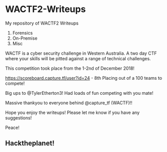 # WACTF2-Writeups

My repository of WACTF2 Writeups
1. Forensics
2. On-Premise
3. Misc 

WACTF is a cyber security challenge in Western Australia. A two day CTF where your skills will be pitted against a range of technical challenges.

This competition took place from the 1-2nd of December 2018!

https://scoreboard.capture.tf/user?id=24 - 8th Placing out of a 100 teams to compete! 

Big ups to @TylerEtherton3! Had loads of fun competing with you mate! 

Massive thankyou to everyone behind @capture_tf (WACTF)!!

Hope you enjoy the writeups! Please let me know if you have any suggestions! 


Peace!
## Hacktheplanet!
